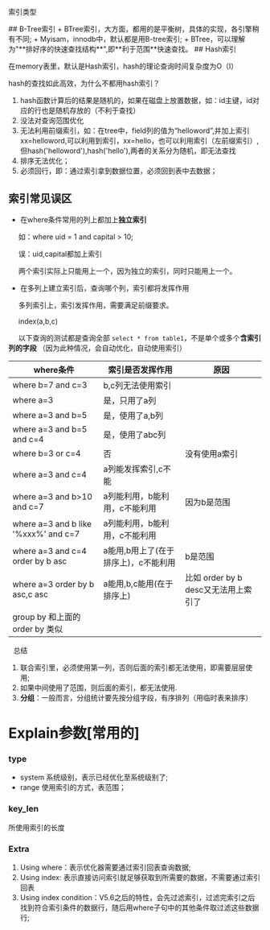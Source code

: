 <p>索引类型</p>
## B-Tree索引
+ BTree索引，大方面，都用的是平衡树，具体的实现，各引擎稍有不同;
+ Myisam，innodb中，默认都是用B-tree索引;
+ BTree，可以理解为"**排好序的快速查找结构**",即**利于范围**快速查找。
## Hash索引
<p>在memory表里，默认是Hash索引，hash的理论查询时间复杂度为O（I）</p>
<p>hash的查找如此高效，为什么不都用hash索引？</p>

1. hash函数计算后的结果是随机的，如果在磁盘上放置数据，如：id主键，id对应的行也是随机存放的（不利于查找）
2. 没法对查询范围优化
3. 无法利用前缀索引，如：在tree中，field列的值为“helloword”,并加上索引xx=helloword,可以利用到索引，xx=hello，也可以利用索引（左前缀索引）,
   但hash('helloword'),hash('hello'),两者的关系分为随机，即无法查找
4. 排序无法优化；
5. 必须回行，即：通过索引拿到数据位置，必须回到表中去数据；
## 索引常见误区
- 在where条件常用的列上都加上**独立索引**
<p style="text-indent:20px;">如：where uid = 1 and capital > 10;</p>
<p style="text-indent:20px;">误：uid,capital都加上索引</p>
<p style="text-indent:20px;">两个索引实际上只能用上一个，因为独立的索引，同时只能用上一个。</p>

- 在多列上建立索引后，查询哪个列，索引都将发挥作用
<p style="text-indent:20px;">多列索引上，索引发挥作用，需要满足前缀要求。</p>
<p style="text-indent:20px;">index(a,b,c)</p>
<p style="text-indent:20px;">以下查询的测试都是查询全部
    <code class="sql">select * from table1</code>，不是单个或多个<strong>含索引列的字段</strong>
（因为此种情况，会自动优化，自动使用索引）
</p>

|where条件|索引是否发挥作用|原因|
|---|---|---|
|where b=7 and c=3|b,c列无法使用索引||
|where a=3|是，只用了a列||
|where a=3 and b=5|是，使用了a,b列||
|where a=3 and b=5 and c=4|是，使用了abc列||
|where b=3 or c=4|否|没有使用a索引|
|where a=3 and c=4|a列能发挥索引,c不能|
|where a=3 and b>10 and c=7|a列能利用，b能利用，c不能利用|因为b是范围|
|where a=3 and b like '%xxx%' and c=7|a列能利用，b能利用，c不能利用|
|where a=3 and c=4 order by b asc|a能用,b用上了(在于排序上)，c不能利用|b是范围|
|where a=3 order by b asc,c asc|a能用,b,c能用(在于排序上)|比如 order by b desc又无法用上索引了|
|group by 和上面的order by 类似|

<p style="padding-left:10px;">总结</p>

1. 联合索引里，必须使用第一列，否则后面的索引都无法使用，即需要层层使用;
2. 如果中间使用了范围，则后面的索引，都无法使用.
3. **分组**：一般而言，分组统计要先按分组字段，有序排列（用临时表来排序）



# Explain参数[常用的]
### type
- system 系统级别，表示已经优化至系统级别了;
- range 使用索引的方式，表范围；
### key_len
<p>所使用索引的长度</p>

### Extra
1. Using where：表示优化器需要通过索引回表查询数据;
2. Using index: 表示直接访问索引就足够获取到所需要的数据，不需要通过索引回表
3. Using index condition：V5.6之后的特性，会先过滤索引，过滤完索引之后找到符合索引条件的数据行，随后用where子句中的其他条件取过滤这些数据行;

